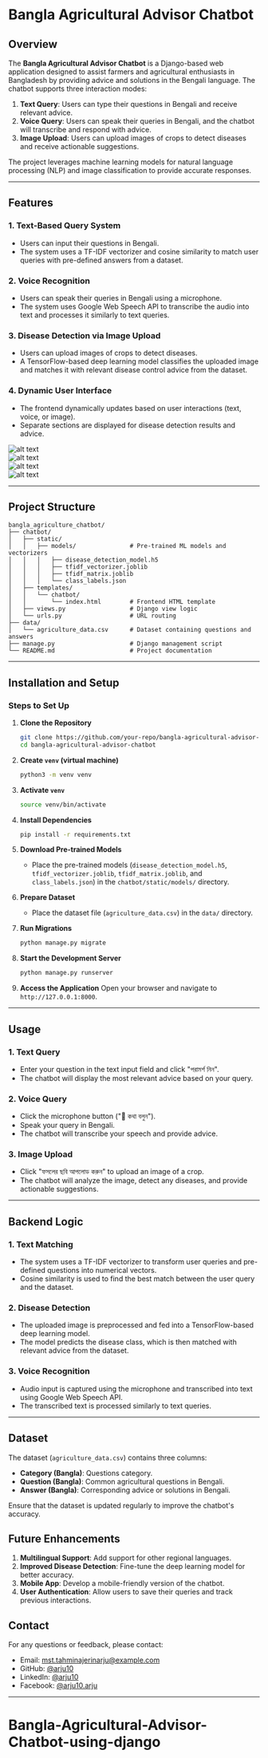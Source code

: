 <!-- # Project Setup
### Step-1: Create `venv` (virtual machine)
```bash
python3 -m venv venv
```

### Step-2: Activate `venv`
```bash
source venv/bin/activate
```
### Step-3: Install All Dependencies

```bash
pip install -r requirements.txt
```

### Step-4: Run the project
```bash
python manage.py runserver
``` -->

# Bangla Agricultural Advisor Chatbot

## Overview

The **Bangla Agricultural Advisor Chatbot** is a Django-based web application designed to assist farmers and agricultural enthusiasts in Bangladesh by providing advice and solutions in the Bengali language. The chatbot supports three interaction modes:

1. **Text Query**: Users can type their questions in Bengali and receive relevant advice.
2. **Voice Query**: Users can speak their queries in Bengali, and the chatbot will transcribe and respond with advice.
3. **Image Upload**: Users can upload images of crops to detect diseases and receive actionable suggestions.

The project leverages machine learning models for natural language processing (NLP) and image classification to provide accurate responses.

---

## Features

### 1. Text-Based Query System
- Users can input their questions in Bengali.
- The system uses a TF-IDF vectorizer and cosine similarity to match user queries with pre-defined answers from a dataset.

### 2. Voice Recognition
- Users can speak their queries in Bengali using a microphone.
- The system uses Google Web Speech API to transcribe the audio into text and processes it similarly to text queries.

### 3. Disease Detection via Image Upload
- Users can upload images of crops to detect diseases.
- A TensorFlow-based deep learning model classifies the uploaded image and matches it with relevant disease control advice from the dataset.

### 4. Dynamic User Interface
- The frontend dynamically updates based on user interactions (text, voice, or image).
- Separate sections are displayed for disease detection results and advice.

![alt text](<images/Screenshot from 2025-04-21 22-06-03.png>) </br>
![alt text](<images/Screenshot from 2025-04-21 22-06-20.png>) </br>
![alt text](<images/Screenshot from 2025-04-21 22-07-18.png>) </br>
![alt text](<images/Screenshot from 2025-04-21 22-08-00.png>) </br>

---

## Project Structure

```
bangla_agriculture_chatbot/
├── chatbot/
│   ├── static/
│   │   ├── models/               # Pre-trained ML models and vectorizers
│   │   │   ├── disease_detection_model.h5
│   │   │   ├── tfidf_vectorizer.joblib
│   │   │   ├── tfidf_matrix.joblib
│   │   │   └── class_labels.json
│   ├── templates/
│   │   └── chatbot/
│   │       └── index.html        # Frontend HTML template
│   ├── views.py                  # Django view logic
│   └── urls.py                   # URL routing
├── data/
│   └── agriculture_data.csv      # Dataset containing questions and answers
├── manage.py                     # Django management script
└── README.md                     # Project documentation
```

---

## Installation and Setup

<!-- ### Prerequisites
- Python 3.8+
- Django 4.x
- TensorFlow 2.x
- Pandas, Scikit-learn, Joblib
- SpeechRecognition library
- Google Web Speech API (for voice recognition) -->

### Steps to Set Up

1. **Clone the Repository**
   ```bash
   git clone https://github.com/your-repo/bangla-agricultural-advisor-chatbot.git
   cd bangla-agricultural-advisor-chatbot
   ```
2. **Create `venv` (virtual machine)**
    ```bash
    python3 -m venv venv
    ```

3. **Activate `venv`**
    ```bash
    source venv/bin/activate
    ```

4. **Install Dependencies**
   ```bash
   pip install -r requirements.txt
   ```

5. **Download Pre-trained Models**
   - Place the pre-trained models (`disease_detection_model.h5`, `tfidf_vectorizer.joblib`, `tfidf_matrix.joblib`, and `class_labels.json`) in the `chatbot/static/models/` directory.

6. **Prepare Dataset**
   - Place the dataset file (`agriculture_data.csv`) in the `data/` directory.

7. **Run Migrations**
   ```bash
   python manage.py migrate
   ```

8. **Start the Development Server**
   ```bash
   python manage.py runserver
   ```

9. **Access the Application**
   Open your browser and navigate to `http://127.0.0.1:8000`.

---

## Usage

### 1. Text Query
- Enter your question in the text input field and click "পরামর্শ নিন".
- The chatbot will display the most relevant advice based on your query.

### 2. Voice Query
- Click the microphone button ("🎤 কথা বলুন").
- Speak your query in Bengali.
- The chatbot will transcribe your speech and provide advice.

### 3. Image Upload
- Click "ফসলের ছবি আপলোড করুন" to upload an image of a crop.
- The chatbot will analyze the image, detect any diseases, and provide actionable suggestions.

---

## Backend Logic

### 1. Text Matching
- The system uses a TF-IDF vectorizer to transform user queries and pre-defined questions into numerical vectors.
- Cosine similarity is used to find the best match between the user query and the dataset.

### 2. Disease Detection
- The uploaded image is preprocessed and fed into a TensorFlow-based deep learning model.
- The model predicts the disease class, which is then matched with relevant advice from the dataset.

### 3. Voice Recognition
- Audio input is captured using the microphone and transcribed into text using Google Web Speech API.
- The transcribed text is processed similarly to text queries.

---

## Dataset

The dataset (`agriculture_data.csv`) contains three columns:
- **Category (Bangla)**: Questions category.
- **Question (Bangla)**: Common agricultural questions in Bengali.
- **Answer (Bangla)**: Corresponding advice or solutions in Bengali.

Ensure that the dataset is updated regularly to improve the chatbot's accuracy.



<!-- ## Deployment -->




## Future Enhancements

1. **Multilingual Support**: Add support for other regional languages.
2. **Improved Disease Detection**: Fine-tune the deep learning model for better accuracy.
3. **Mobile App**: Develop a mobile-friendly version of the chatbot.
4. **User Authentication**: Allow users to save their queries and track previous interactions.





## Contact

For any questions or feedback, please contact:
- Email: mst.tahminajerinarju@example.com
- GitHub: [@arju10](https://github.com/arju10)
- LinkedIn: [@arju10](https://www.linkedin.com/in/arju10/)
- Facebook: [@arju10.arju](https://www.facebook.com/arju10.arju)
---
# Bangla-Agricultural-Advisor-Chatbot-using-django
